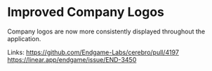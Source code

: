 # Improved Company Logos

Company logos are now more consistently displayed throughout the application.

Links:
https://github.com/Endgame-Labs/cerebro/pull/4197
https://linear.app/endgame/issue/END-3450
